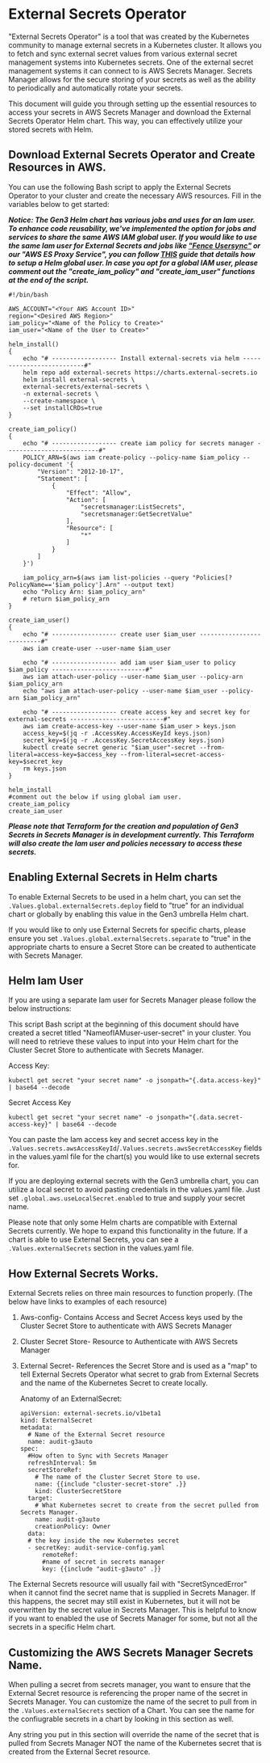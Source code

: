 # External Secrets Operator

 "External Secrets Operator" is a tool that was created by the Kubernetes community to manage external secrets in a Kubernetes cluster. It allows you to fetch and sync external secret values from various external secret management systems into Kubernetes secrets. One of the external secret management systems it can connect to is AWS Secrets Manager. Secrets Manager allows for the secure storing of your secrets as well as the ability to periodically and automatically rotate your secrets.

This document will guide you through setting up the essential resources to access your secrets in AWS Secrets Manager and download the External Secrets Operator Helm chart. This way, you can effectively utilize your stored secrets with Helm.

## Download External Secrets Operator and Create Resources in AWS.
You can use the following Bash script to apply the External Secrets Operator to your cluster and create the necessary AWS resources. Fill in the variables below to get started:

***Notice:
The Gen3 Helm chart has various jobs and uses for an Iam user. To enhance code reusability, we've implemented the option for jobs and services to share the same AWS IAM global user. If you would like to use the same Iam user for External Secrets and jobs like ["Fence Usersync"](fence_usersync_job.md) or our "AWS ES Proxy Service", you can follow [THIS](global_iam_helm_user.md) guide that details how to setup a Helm global user. In case you opt for a global IAM user, please comment out the "create_iam_policy" and "create_iam_user" functions at the end of the script.***

```
#!/bin/bash

AWS_ACCOUNT="<Your AWS Account ID>" 
region="<Desired AWS Region>"
iam_policy="<Name of the Policy to Create>"
iam_user="<Name of the User to Create>"

helm_install() 
{
    echo "# ------------------ Install external-secrets via helm --------------------------#"
    helm repo add external-secrets https://charts.external-secrets.io
    helm install external-secrets \
    external-secrets/external-secrets \
    -n external-secrets \
    --create-namespace \
    --set installCRDs=true
}

create_iam_policy()
{
    echo "# ------------------ create iam policy for secrets manager --------------------------#"
    POLICY_ARN=$(aws iam create-policy --policy-name $iam_policy --policy-document '{
        "Version": "2012-10-17",
        "Statement": [
            {
                "Effect": "Allow",
                "Action": [
                    "secretsmanager:ListSecrets",
                    "secretsmanager:GetSecretValue"
                ],
                "Resource": [
                    "*"
                ]
            }
        ]
    }')

    iam_policy_arn=$(aws iam list-policies --query "Policies[?PolicyName=='$iam_policy'].Arn" --output text)
    echo "Policy Arn: $iam_policy_arn"
    # return $iam_policy_arn
}

create_iam_user()
{
    echo "# ------------------ create user $iam_user --------------------------#"
    aws iam create-user --user-name $iam_user

    echo "# ------------------ add iam user $iam_user to policy $iam_policy --------------------------#"
    aws iam attach-user-policy --user-name $iam_user --policy-arn $iam_policy_arn
    echo "aws iam attach-user-policy --user-name $iam_user --policy-arn $iam_policy_arn"

    echo "# ------------------ create access key and secret key for external-secrets --------------------------#"
    aws iam create-access-key --user-name $iam_user > keys.json
    access_key=$(jq -r .AccessKey.AccessKeyId keys.json)
    secret_key=$(jq -r .AccessKey.SecretAccessKey keys.json)
    kubectl create secret generic "$iam_user"-secret --from-literal=access-key=$access_key --from-literal=secret-access-key=$secret_key
    rm keys.json
}

helm_install
#comment out the below if using global iam user.
create_iam_policy
create_iam_user
```

***Please note that Terraform for the creation and population of Gen3 Secrets in Secrets Manager is in development currently. This Terraform will also create the Iam user and policies necessary to access these secrets.***

## Enabling External Secrets in Helm charts
To enable External Secrets to be used in a helm chart, you can set the `.Values.global.externalSecrets.deploy` field to "true" for an individual chart or globally by enabling this value in the Gen3 umbrella Helm chart.

If you would like to only use External Secrets for specific charts, please ensure you set `.Values.global.externalSecrets.separate` to "true" in the appropriate charts to ensure a Secret Store can be created to authenticate with Secrets Manager.

## Helm Iam User
If you are using a separate Iam user for Secrets Manager please follow the below instructions: 

This script Bash script at the beginning of this document should have created a secret titled "NameofIAMuser-user-secret" in your cluster. You will need to retrieve these values to input into your Helm chart for the Cluster Secret Store to authenticate with Secrets Manager.


Access Key:
```
kubectl get secret "your secret name" -o jsonpath="{.data.access-key}" | base64 --decode
```


Secret Access Key
```
kubectl get secret "your secret name" -o jsonpath="{.data.secret-access-key}" | base64 --decode
```

You can paste the Iam access key and secret access key in the `.Values.secrets.awsAccessKeyId`/`.Values.secrets.awsSecretAccessKey` fields in the values.yaml file for the chart(s) you would like to use external secrets for. 

If you are deploying external secrets with the Gen3 umbrella chart, you can utilize a local secret to avoid pasting credentials in the values.yaml file. Just set `.global.aws.useLocalSecret.enabled` to true and supply your secret name.

Please note that only some Helm charts are compatible with External Secrets currently. We hope to expand this functionality in the future. If a chart is able to use External Secrets, you can see a `.Values.externalSecrets` section in the values.yaml file.

## How External Secrets Works. 
External Secrets relies on three main resources to function properly. (The below have links to examples of each resource)
1. Aws-config- Contains Access and Secret Access keys used by the Cluster Secret Store to authenticate with AWS Secrets Manager
2. Cluster Secret Store- Resource to Authenticate with AWS Secrets Manager
3. External Secret- References the Secret Store and is used as a "map" to tell External Secrets Operator what secret to grab from External Secrets and the name of the Kubernetes Secret to create locally.

    Anatomy of an ExternalSecret:
    ```
    apiVersion: external-secrets.io/v1beta1
    kind: ExternalSecret
    metadata:
      # Name of the External Secret resource
      name: audit-g3auto
    spec:
      #How often to Sync with Secrets Manager
      refreshInterval: 5m
      secretStoreRef:
        # The name of the Cluster Secret Store to use.
        name: {{include "cluster-secret-store" .}}
        kind: ClusterSecretStore
      target:
        # What Kubernetes secret to create from the secret pulled from Secrets Manager.
        name: audit-g3auto
        creationPolicy: Owner
      data:
      # the key inside the new Kubernetes secret
      - secretKey: audit-service-config.yaml
          remoteRef:
          #name of secret in secrets manager
          key: {{include "audit-g3auto" .}}
    ```

The External Secrets resource will usually fail with "SecretSyncedError" when it cannot find the secret name that is supplied in Secrets Manager. If this happens, the secret may still exist in Kubernetes, but it will not be overwritten by the secret value in Secrets Manager. This is helpful to know if you want to enabled the use of Secrets Manager for some, but not all the secrets in a specific Helm chart. 

## Customizing the AWS Secrets Manager Secrets Name.
When pulling a secret from secrets manager, you want to ensure that the External Secret resource is referencing the proper name of the secret in Secrets Manager.
You can customize the name of the secret to pull from in the `.Values.externalSecrets` section of a Chart. You can see the name for the confiugrable secrets in a chart by looking in this section as well. 

Any string you put in this section will override the name of the secret that is pulled from Secrets Manager NOT the name of the Kubernetes secret that is created from the External Secret resource.
